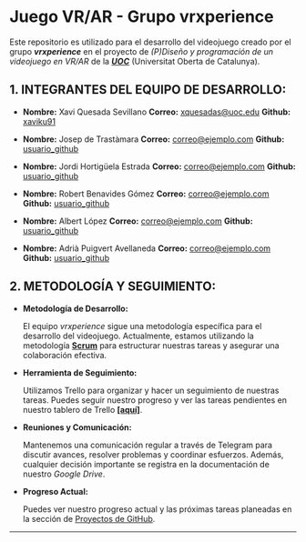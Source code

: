 # Juego VR/AR - Grupo vrxperience

Este repositorio es utilizado para el desarrollo del videojuego creado por el grupo **_vrxperience_** en el proyecto de _(P)Diseño y programación de un videojuego en VR/AR_ de la **_[UOC](https://www.uoc.edu/portal/es/index.html)_** (Universitat Oberta de Catalunya).

## **1. INTEGRANTES DEL EQUIPO DE DESARROLLO:**

- **Nombre:** Xavi Quesada Sevillano 
  **Correo:** xquesadas@uoc.edu
  **Github:** [xaviku91](https://github.com/xaviku91)

- **Nombre:** Josep de Trastàmara
  **Correo:** [correo@ejemplo.com](mailto:correo@ejemplo.com)
  **Github:** [usuario_github](https://github.com/usuario_github)

- **Nombre:** Jordi Hortigüela Estrada
  **Correo:** [correo@ejemplo.com](mailto:correo@ejemplo.com)
  **Github:** [usuario_github](https://github.com/usuario_github)

- **Nombre:** Robert Benavides Gómez
  **Correo:** [correo@ejemplo.com](mailto:correo@ejemplo.com)
  **Github:** [usuario_github](https://github.com/usuario_github)

- **Nombre:** Albert López
  **Correo:** [correo@ejemplo.com](mailto:correo@ejemplo.com)
  **Github:** [usuario_github](https://github.com/usuario_github)

- **Nombre:** Adrià Puigvert Avellaneda
  **Correo:** [correo@ejemplo.com](mailto:correo@ejemplo.com)
  **Github:** [usuario_github](https://github.com/usuario_github)



## **2. METODOLOGÍA Y SEGUIMIENTO:**

- **Metodología de Desarrollo:**

    El equipo _vrxperience_ sigue una metodología específica para el desarrollo del videojuego. Actualmente, estamos utilizando la metodología **[Scrum](https://proyectosagiles.org/que-es-scrum/)** para estructurar nuestras tareas y asegurar una colaboración efectiva.

- **Herramienta de Seguimiento:**

    Utilizamos Trello para organizar y hacer un seguimiento de nuestras tareas. Puedes seguir nuestro progreso y ver las tareas pendientes en nuestro tablero de Trello **[[aquí]](https://trello.com/invite/b/ImzhB75o/ATTI5ce7a8f6cb0ff644132b1aef1c86083f1292A07D/vrxperience)**.

- **Reuniones y Comunicación:**

    Mantenemos una comunicación regular a través de Telegram para discutir avances, resolver problemas y coordinar esfuerzos. Además, cualquier decisión importante se registra en la documentación de nuestro _Google Drive_.

- **Progreso Actual:**

    Puedes ver nuestro progreso actual y las próximas tareas planeadas en la sección de [Proyectos de GitHub](https://github.com/tu-usuario/tu-repositorio/projects).
    
________________________________________________________

